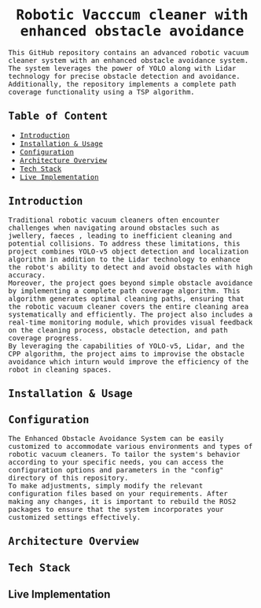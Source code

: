 <div align='center'> 
  <h1><samp> Robotic Vacccum cleaner with enhanced obstacle avoidance </samp></h1> 
</div> 

<samp>This GitHub repository contains an advanced robotic vacuum cleaner system with an enhanced obstacle avoidance system. The system leverages the power of YOLO along with Lidar technology for precise obstacle detection and avoidance. Additionally, the repository implements a complete path coverage functionality using a TSP algorithm.</samp>

## <samp>Table of Content</samp>
- [<samp>Introduction</samp>](#introduction)
- [<samp>Installation & Usage</samp>](#installation--usage)
- [<samp>Configuration</samp>](#configuration)
- [<samp>Architecture Overview</samp>](#architecture-overview)
- [<samp>Tech Stack</samp>](#tech-stack)
- [<samp>Live Implementation</samp>](#live-implementation)

## <samp>Introduction</samp>
<samp>Traditional robotic vacuum cleaners often encounter challenges when navigating around obstacles such as jwellery, faeces , leading to inefficient cleaning and potential collisions. To address these limitations, this project combines  YOLO-v5 object detection and localization algorithm in addition to the Lidar technology to enhance the robot's ability to detect and avoid obstacles with high accuracy.<br>
Moreover, the project goes beyond simple obstacle avoidance by implementing a complete path coverage algorithm. This algorithm generates optimal cleaning paths, ensuring that the robotic vacuum cleaner covers the entire cleaning area systematically and efficiently. The project also includes a real-time monitoring module, which provides visual feedback on the cleaning process, obstacle detection, and path coverage progress.<br> 
By leveraging the capabilities of YOLO-v5, Lidar, and the CPP algorithm, the project aims to improvise the obstacle avoidance which inturn would improve the efficiency of the robot in cleaning spaces.</samp>


## <samp>Installation & Usage</samp>


## <samp>Configuration</samp>
<samp>
The Enhanced Obstacle Avoidance System can be easily customized to accommodate various environments and types of robotic vacuum cleaners. To tailor the system's behavior according to your specific needs, you can access the configuration options and parameters in the "config" directory of this repository.
<br>
To make adjustments, simply modify the relevant configuration files based on your requirements. After making any changes, it is important to rebuild the ROS2 packages to ensure that the system incorporates your customized settings effectively.
</samp>

## <samp>Architecture Overview</samp>

## <samp>Tech Stack</samp>

## Live Implementation</samp>

